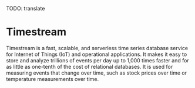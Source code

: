 TODO: translate

# Timestream

Timestream is a fast, scalable, and serverless time series database service for Internet of Things (IoT) and operational applications.
It makes it easy to store and analyze trillions of events per day up to 1,000 times faster and for as little as one-tenth of the cost of relational databases.
It is used for measuring events that change over time, such as stock prices over time or temperature measurements over time.
